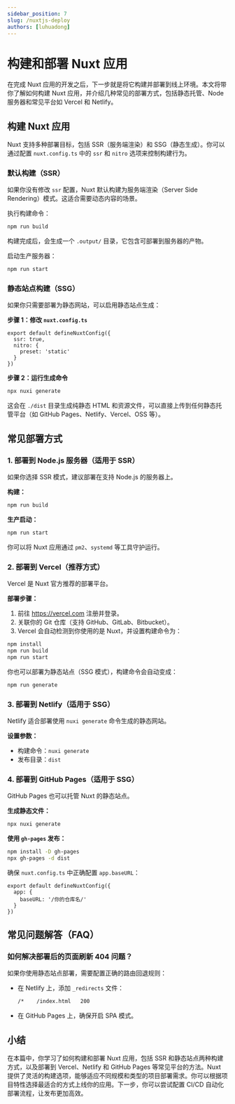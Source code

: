 ```yaml
---
sidebar_position: 7
slug: /nuxtjs-deploy
authors: [luhuadong]
---
```


# 构建和部署 Nuxt 应用

在完成 Nuxt 应用的开发之后，下一步就是将它构建并部署到线上环境。本文将带你了解如何构建 Nuxt 应用，并介绍几种常见的部署方式，包括静态托管、Node 服务器和常见平台如 Vercel 和 Netlify。



## 构建 Nuxt 应用

Nuxt 支持多种部署目标，包括 SSR（服务端渲染）和 SSG（静态生成）。你可以通过配置 `nuxt.config.ts` 中的 `ssr` 和 `nitro` 选项来控制构建行为。

### 默认构建（SSR）

如果你没有修改 `ssr` 配置，Nuxt 默认构建为服务端渲染（Server Side Rendering）模式。这适合需要动态内容的场景。

执行构建命令：

```bash
npm run build
```

构建完成后，会生成一个 `.output/` 目录，它包含可部署到服务器的产物。

启动生产服务器：

```bash
npm run start
```



### 静态站点构建（SSG）

如果你只需要部署为静态网站，可以启用静态站点生成：

**步骤 1：修改 `nuxt.config.ts`**

```tsx showLineNumbers title="nuxt.config.ts"
export default defineNuxtConfig({
  ssr: true,
  nitro: {
    preset: 'static'
  }
})
```

**步骤 2：运行生成命令**

```bash
npx nuxi generate
```

这会在 `./dist` 目录生成纯静态 HTML 和资源文件，可以直接上传到任何静态托管平台（如 GitHub Pages、Netlify、Vercel、OSS 等）。



## 常见部署方式

### 1. 部署到 Node.js 服务器（适用于 SSR）

如果你选择 SSR 模式，建议部署在支持 Node.js 的服务器上。

**构建：**

```bash
npm run build
```

**生产启动：**

```bash
npm run start
```

你可以将 Nuxt 应用通过 `pm2`、`systemd` 等工具守护运行。



### 2. 部署到 Vercel（推荐方式）

Vercel 是 Nuxt 官方推荐的部署平台。

**部署步骤：**

1. 前往 https://vercel.com 注册并登录。
2. 关联你的 Git 仓库（支持 GitHub、GitLab、Bitbucket）。
3. Vercel 会自动检测到你使用的是 Nuxt，并设置构建命令为：

```bash
npm install
npm run build
npm run start
```

你也可以部署为静态站点（SSG 模式），构建命令会自动变成：

```bash
npm run generate
```



### 3. 部署到 Netlify（适用于 SSG）

Netlify 适合部署使用 `nuxi generate` 命令生成的静态网站。

**设置参数：**

- 构建命令：`nuxi generate`
- 发布目录：`dist`



### 4. 部署到 GitHub Pages（适用于 SSG）

GitHub Pages 也可以托管 Nuxt 的静态站点。

**生成静态文件：**

```bash
npx nuxi generate
```

**使用 `gh-pages` 发布：**

```bash
npm install -D gh-pages
npx gh-pages -d dist
```

确保 `nuxt.config.ts` 中正确配置 `app.baseURL`：

```tsx showLineNumbers title="nuxt.config.ts"
export default defineNuxtConfig({
  app: {
    baseURL: '/你的仓库名/'
  }
})
```



## 常见问题解答（FAQ）

### 如何解决部署后的页面刷新 404 问题？

如果你使用静态站点部署，需要配置正确的路由回退规则：

- 在 Netlify 上，添加 `_redirects` 文件：

  ```bash
  /*    /index.html   200
  ```

- 在 GitHub Pages 上，确保开启 SPA 模式。



## 小结

在本篇中，你学习了如何构建和部署 Nuxt 应用，包括 SSR 和静态站点两种构建方式，以及部署到 Vercel、Netlify 和 GitHub Pages 等常见平台的方法。Nuxt 提供了灵活的构建选项，能够适应不同规模和类型的项目部署需求。你可以根据项目特性选择最适合的方式上线你的应用。下一步，你可以尝试配置 CI/CD 自动化部署流程，让发布更加高效。
